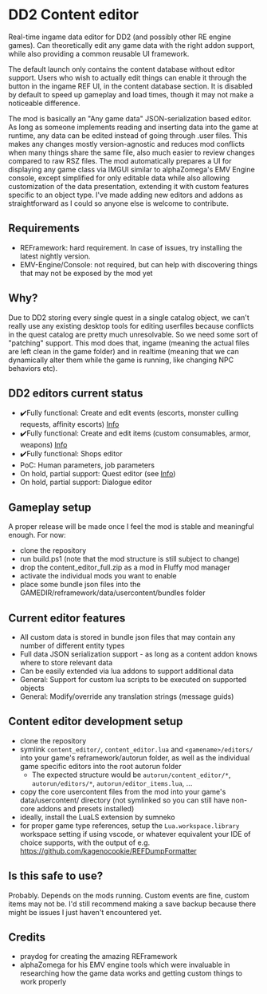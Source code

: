 # DD2 Content editor
Real-time ingame data editor for DD2 (and possibly other RE engine games). Can theoretically edit any game data with the right addon support, while also providing a common reusable UI framework.

The default launch only contains the content database without editor support. Users who wish to actually edit things can enable it through the button in the ingame REF UI, in the content database section. It is disabled by default to speed up gameplay and load times, though it may not make a noticeable difference.

The mod is basically an "Any game data" JSON-serialization based editor. As long as someone implements reading and inserting data into the game at runtime, any data can be edited instead of going through .user files. This makes any changes mostly version-agnostic and reduces mod conflicts when many things share the same file, also much easier to review changes compared to raw RSZ files. The mod automatically prepares a UI for displaying any game class via IMGUI similar to alphaZomega's EMV Engine console, except simplified for only editable data while also allowing customization of the data presentation, extending it with custom features specific to an object type. I've made adding new editors and addons as straightforward as I could so anyone else is welcome to contribute.

## Requirements
- REFramework: hard requirement. In case of issues, try installing the latest nightly version.
- EMV-Engine/Console: not required, but can help with discovering things that may not be exposed by the mod yet

## Why?
Due to DD2 storing every single quest in a single catalog object, we can't really use any existing desktop tools for editing userfiles because conflicts in the quest catalog are pretty much unresolvable. So we need some sort of "patching" support. This mod does that, ingame (meaning the actual files are left clean in the game folder) and in realtime (meaning that we can dynamically alter them while the game is running, like changing NPC behaviors etc).

## DD2 editors current status
- ✔️Fully functional: Create and edit events (escorts, monster culling requests, affinity escorts) [Info](https://github.com/kagenocookie/dd2-content-editor/wiki/Events)
- ✔️Fully functional: Create and edit items (custom consumables, armor, weapons) [Info](https://github.com/kagenocookie/dd2-content-editor/wiki/Items)
- ✔️Fully functional: Shops editor
- PoC: Human parameters, job parameters
- On hold, partial support: Quest editor (see [Info](https://github.com/kagenocookie/dd2-content-editor/wiki/Quests))
- On hold, partial support: Dialogue editor

## Gameplay setup
A proper release will be made once I feel the mod is stable and meaningful enough. For now:
- clone the repository
- run build.ps1 (note that the mod structure is still subject to change)
- drop the content_editor_full.zip as a mod in Fluffy mod manager
- activate the individual mods you want to enable
- place some bundle json files into the GAMEDIR/reframework/data/usercontent/bundles folder

## Current editor features
- All custom data is stored in bundle json files that may contain any number of different entity types
- Full data JSON serialization support - as long as a content addon knows where to store relevant data
- Can be easily extended via lua addons to support additional data
- General: Support for custom lua scripts to be executed on supported objects
- General: Modify/override any translation strings (message guids)

## Content editor development setup
- clone the repository
- symlink `content_editor/`, `content_editor.lua` and `<gamename>/editors/` into your game's reframework/autorun folder, as well as the individual game specific editors into the root autorun folder
    - The expected structure would be `autorun/content_editor/*`, `autorun/editors/*`, `autorun/editor_items.lua`, ...
- copy the core usercontent files from the mod into your game's data/usercontent/ directory (not symlinked so you can still have non-core addons and presets installed)
- ideally, install the LuaLS extension by sumneko
- for proper game type references, setup the `Lua.workspace.library` workspace setting if using vscode, or whatever equivalent your IDE of choice supports, with the output of e.g. https://github.com/kagenocookie/REFDumpFormatter

## Is this safe to use?
Probably. Depends on the mods running. Custom events are fine, custom items may not be. I'd still recommend making a save backup because there might be issues I just haven't encountered yet.

## Credits
- praydog for creating the amazing REFramework
- alphaZomega for his EMV engine tools which were invaluable in researching how the game data works and getting custom things to work properly
